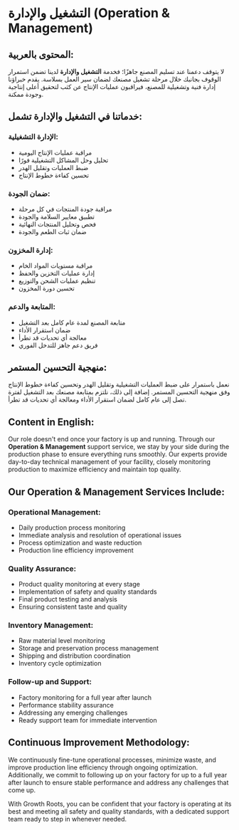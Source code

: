 # التشغيل والإدارة (Operation & Management)

## المحتوى بالعربية:

لا يتوقف دعمنا عند تسليم المصنع جاهزًا؛ فخدمة **التشغيل والإدارة** لدينا تضمن استمرار الوقوف بجانبك خلال مرحلة تشغيل مصنعك لضمان سير العمل بسلاسة. يقدم خبراؤنا إدارة فنية وتشغيلية للمصنع، فيراقبون عمليات الإنتاج عن كثب لتحقيق أعلى إنتاجية وجودة ممكنة.

## خدماتنا في التشغيل والإدارة تشمل:

### الإدارة التشغيلية:
- مراقبة عمليات الإنتاج اليومية
- تحليل وحل المشاكل التشغيلية فورًا
- ضبط العمليات وتقليل الهدر
- تحسين كفاءة خطوط الإنتاج

### ضمان الجودة:
- مراقبة جودة المنتجات في كل مرحلة
- تطبيق معايير السلامة والجودة
- فحص وتحليل المنتجات النهائية
- ضمان ثبات الطعم والجودة

### إدارة المخزون:
- مراقبة مستويات المواد الخام
- إدارة عمليات التخزين والحفظ
- تنظيم عمليات الشحن والتوزيع
- تحسين دورة المخزون

### المتابعة والدعم:
- متابعة المصنع لمدة عام كامل بعد التشغيل
- ضمان استقرار الأداء
- معالجة أي تحديات قد تطرأ
- فريق دعم جاهز للتدخل الفوري

## منهجية التحسين المستمر:

نعمل باستمرار على ضبط العمليات التشغيلية وتقليل الهدر وتحسين كفاءة خطوط الإنتاج وفق منهجية التحسين المستمر. إضافة إلى ذلك، نلتزم بمتابعة مصنعك بعد التشغيل لفترة تصل إلى عام كامل لضمان استقرار الأداء ومعالجة أي تحديات قد تطرأ.

## Content in English:

Our role doesn't end once your factory is up and running. Through our **Operation & Management** support service, we stay by your side during the production phase to ensure everything runs smoothly. Our experts provide day-to-day technical management of your facility, closely monitoring production to maximize efficiency and maintain top quality.

## Our Operation & Management Services Include:

### Operational Management:
- Daily production process monitoring
- Immediate analysis and resolution of operational issues
- Process optimization and waste reduction
- Production line efficiency improvement

### Quality Assurance:
- Product quality monitoring at every stage
- Implementation of safety and quality standards
- Final product testing and analysis
- Ensuring consistent taste and quality

### Inventory Management:
- Raw material level monitoring
- Storage and preservation process management
- Shipping and distribution coordination
- Inventory cycle optimization

### Follow-up and Support:
- Factory monitoring for a full year after launch
- Performance stability assurance
- Addressing any emerging challenges
- Ready support team for immediate intervention

## Continuous Improvement Methodology:

We continuously fine-tune operational processes, minimize waste, and improve production line efficiency through ongoing optimization. Additionally, we commit to following up on your factory for up to a full year after launch to ensure stable performance and address any challenges that come up.

With Growth Roots, you can be confident that your factory is operating at its best and meeting all safety and quality standards, with a dedicated support team ready to step in whenever needed.